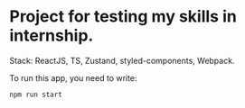 # Project for testing my skills in internship.

Stack: ReactJS, TS, Zustand, styled-components, Webpack.

To run this app, you need to write:

```bash
npm run start
```
